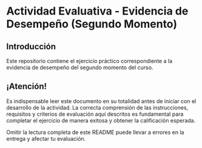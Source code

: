 # Actividad Evaluativa - Evidencia de Desempeño (Segundo Momento)

## Introducción

Este repositorio contiene el ejercicio práctico correspondiente a la evidencia de desempeño del segundo momento del curso.

## ¡Atención!

Es indispensable leer este documento en su totalidad antes de iniciar con el desarrollo de la actividad. La correcta comprensión de las instrucciones, requisitos y criterios de evaluación aquí descritos es fundamental para completar el ejercicio de manera exitosa y obtener la calificación esperada.

Omitir la lectura completa de este README puede llevar a errores en la entrega y afectar tu evaluación.